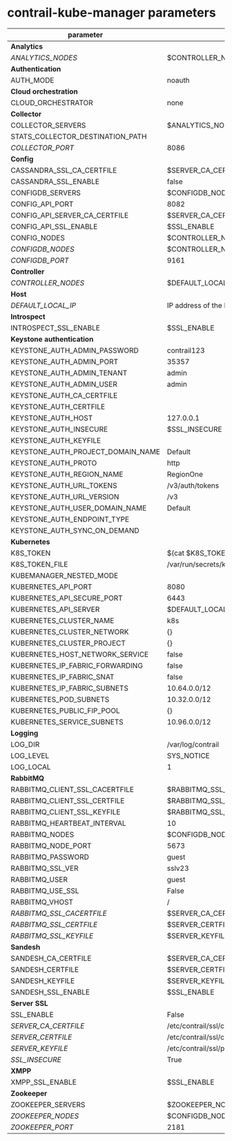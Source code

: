 # contrail-kube-manager parameters

| parameter                         | default                                             |
| --------------------------------- | --------------------------------------------------- |
| **Analytics**                     |                                                     |
| *ANALYTICS_NODES*                 | $CONTROLLER_NODES                                   |
| **Authentication**                |                                                     |
| AUTH_MODE                         | noauth                                              |
| **Cloud orchestration**           |                                                     |
| CLOUD_ORCHESTRATOR                | none                                                |
| **Collector**                     |                                                     |
| COLLECTOR_SERVERS                 | $ANALYTICS_NODES with $COLLECTOR_PORT               |
| STATS_COLLECTOR_DESTINATION_PATH  |                                                     |
| *COLLECTOR_PORT*                  | 8086                                                |
| **Config**                        |                                                     |
| CASSANDRA_SSL_CA_CERTFILE         | $SERVER_CA_CERTFILE                                 |
| CASSANDRA_SSL_ENABLE              | false                                               |
| CONFIGDB_SERVERS                  | $CONFIGDB_NODES with $CONFIGDB_PORT                 |
| CONFIG_API_PORT                   | 8082                                                |
| CONFIG_API_SERVER_CA_CERTFILE     | $SERVER_CA_CERTFILE                                 |
| CONFIG_API_SSL_ENABLE             | $SSL_ENABLE                                         |
| CONFIG_NODES                      | $CONTROLLER_NODES                                   |
| *CONFIGDB_NODES*                  | $CONTROLLER_NODES                                   |
| *CONFIGDB_PORT*                   | 9161                                                |
| **Controller**                    |                                                     |
| *CONTROLLER_NODES*                | $DEFAULT_LOCAL_IP                                   |
| **Host**                          |                                                     |
| *DEFAULT_LOCAL_IP*                | IP address of the NIC performs default routing      |
| **Introspect**                    |                                                     |
| INTROSPECT_SSL_ENABLE             | $SSL_ENABLE                                         |
| **Keystone authentication**       |                                                     |
| KEYSTONE_AUTH_ADMIN_PASSWORD      | contrail123                                         |
| KEYSTONE_AUTH_ADMIN_PORT          | 35357                                               |
| KEYSTONE_AUTH_ADMIN_TENANT        | admin                                               |
| KEYSTONE_AUTH_ADMIN_USER          | admin                                               |
| KEYSTONE_AUTH_CA_CERTFILE         |                                                     |
| KEYSTONE_AUTH_CERTFILE            |                                                     |
| KEYSTONE_AUTH_HOST                | 127.0.0.1                                           |
| KEYSTONE_AUTH_INSECURE            | $SSL_INSECURE                                       |
| KEYSTONE_AUTH_KEYFILE             |                                                     |
| KEYSTONE_AUTH_PROJECT_DOMAIN_NAME | Default                                             |
| KEYSTONE_AUTH_PROTO               | http                                                |
| KEYSTONE_AUTH_REGION_NAME         | RegionOne                                           |
| KEYSTONE_AUTH_URL_TOKENS          | /v3/auth/tokens                                     |
| KEYSTONE_AUTH_URL_VERSION         | /v3                                                 |
| KEYSTONE_AUTH_USER_DOMAIN_NAME    | Default                                             |
| KEYSTONE_AUTH_ENDPOINT_TYPE       |                                                     |
| KEYSTONE_AUTH_SYNC_ON_DEMAND      |                                                     |
| **Kubernetes**                    |                                                     |
| K8S_TOKEN                         | $(cat $K8S_TOKEN_FILE)                              |
| K8S_TOKEN_FILE                    | /var/run/secrets/kubernetes.io/serviceaccount/token |
| KUBEMANAGER_NESTED_MODE           |                                                     |
| KUBERNETES_API_PORT               | 8080                                                |
| KUBERNETES_API_SECURE_PORT        | 6443                                                |
| KUBERNETES_API_SERVER             | $DEFAULT_LOCAL_IP                                   |
| KUBERNETES_CLUSTER_NAME           | k8s                                                 |
| KUBERNETES_CLUSTER_NETWORK        | {}                                                  |
| KUBERNETES_CLUSTER_PROJECT        | {}                                                  |
| KUBERNETES_HOST_NETWORK_SERVICE   | false                                               |
| KUBERNETES_IP_FABRIC_FORWARDING   | false                                               |
| KUBERNETES_IP_FABRIC_SNAT         | false                                               |
| KUBERNETES_IP_FABRIC_SUBNETS      | 10.64.0.0/12                                        |
| KUBERNETES_POD_SUBNETS            | 10.32.0.0/12                                        |
| KUBERNETES_PUBLIC_FIP_POOL        | {}                                                  |
| KUBERNETES_SERVICE_SUBNETS        | 10.96.0.0/12                                        |
| **Logging**                       |                                                     |
| LOG_DIR                           | /var/log/contrail                                   |
| LOG_LEVEL                         | SYS_NOTICE                                          |
| LOG_LOCAL                         | 1                                                   |
| **RabbitMQ**                      |                                                     |
| RABBITMQ_CLIENT_SSL_CACERTFILE    | $RABBITMQ_SSL_CACERTFILE                            |
| RABBITMQ_CLIENT_SSL_CERTFILE      | $RABBITMQ_SSL_CERTFILE                              |
| RABBITMQ_CLIENT_SSL_KEYFILE       | $RABBITMQ_SSL_KEYFILE                               |
| RABBITMQ_HEARTBEAT_INTERVAL       | 10                                                  |
| RABBITMQ_NODES                    | $CONFIGDB_NODES                                     |
| RABBITMQ_NODE_PORT                | 5673                                                |
| RABBITMQ_PASSWORD                 | guest                                               |
| RABBITMQ_SSL_VER                  | sslv23                                              |
| RABBITMQ_USER                     | guest                                               |
| RABBITMQ_USE_SSL                  | False                                               |
| RABBITMQ_VHOST                    | /                                                   |
| *RABBITMQ_SSL_CACERTFILE*         | $SERVER_CA_CERTFILE                                 |
| *RABBITMQ_SSL_CERTFILE*           | $SERVER_CERTFILE                                    |
| *RABBITMQ_SSL_KEYFILE*            | $SERVER_KEYFILE                                     |
| **Sandesh**                       |                                                     |
| SANDESH_CA_CERTFILE               | $SERVER_CA_CERTFILE                                 |
| SANDESH_CERTFILE                  | $SERVER_CERTFILE                                    |
| SANDESH_KEYFILE                   | $SERVER_KEYFILE                                     |
| SANDESH_SSL_ENABLE                | $SSL_ENABLE                                         |
| **Server SSL**                    |                                                     |
| SSL_ENABLE                        | False                                               |
| *SERVER_CA_CERTFILE*              | /etc/contrail/ssl/certs/ca-cert.pem                 |
| *SERVER_CERTFILE*                 | /etc/contrail/ssl/certs/server.pem                  |
| *SERVER_KEYFILE*                  | /etc/contrail/ssl/private/server-privkey.pem        |
| *SSL_INSECURE*                    | True                                                |
| **XMPP**                          |                                                     |
| XMPP_SSL_ENABLE                   | $SSL_ENABLE                                         |
| **Zookeeper**                     |                                                     |
| ZOOKEEPER_SERVERS                 | $ZOOKEEPER_NODES with $ZOOKEEPER_PORT               |
| *ZOOKEEPER_NODES*                 | $CONFIGDB_NODES                                     |
| *ZOOKEEPER_PORT*                  | 2181                                                |
